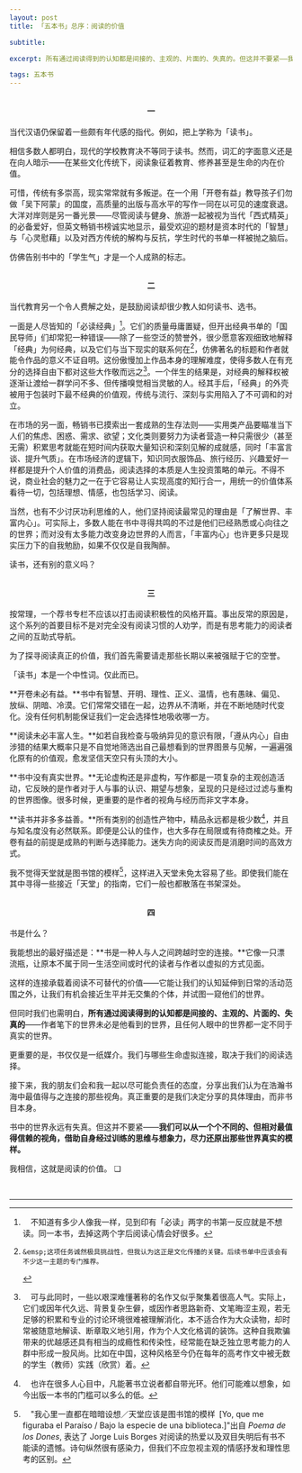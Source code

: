 ```yaml
---
layout: post
title: 「五本书」总序：阅读的价值

subtitle: 

excerpt: 所有通过阅读得到的认知都是间接的、主观的、片面的、失真的。但这并不要紧——我们可以从一个个不同的、但相对最值得信赖的视角，借助自身经过训练的思维与想象力，尽力还原出那些世界真实的模样。我相信，这就是阅读的价值。 <br />

tags: 五本书
---
```

<center> <br /> <b> 一 </b> </center><br />
当代汉语仍保留着一些颇有年代感的指代。例如，把上学称为「读书」。

相信多数人都明白，现代的学校教育决不等同于读书。然而，词汇的字面意义还是在向人暗示——在某些文化传统下，阅读象征着教育、修养甚至是生命的内在价值。

可惜，传统有多崇高，现实常常就有多叛逆。在一个用「开卷有益」教导孩子们勿做「吴下阿蒙」的国度，高质量的出版与高水平的写作一同在以可见的速度衰退。大洋对岸则是另一番光景——尽管阅读与健身、旅游一起被视为当代「西式精英」的必备爱好，但英文畅销书榜诚实地显示，最受欢迎的题材是资本时代的「智慧」与「心灵慰藉」以及对西方传统的解构与反抗，学生时代的书单一样被抛之脑后。

仿佛告别书中的「学生气」才是一个人成熟的标志。

<br />


<center> <b> 二 </b> </center><br />
当代教育另一个令人费解之处，是鼓励阅读却很少教人如何读书、选书。

一面是人尽皆知的「必读经典」[^must-read]。它们的质量毋庸置疑，但开出经典书单的「国民导师」们却常犯一种错误——除了一些空泛的赞誉外，很少愿意客观细致地解释「经典」为何经典，以及它们与当下现实的联系何在[^classics]，仿佛著名的标题和作者就能令作品的意义不证自明。这份傲慢加上作品本身的理解难度，使得多数人在有充分的选择自由下都对这些大作敬而远之[^quote]。一个伴生的结果是，对经典的解释权被逐渐让渡给一群学问不多、但传播嗅觉相当灵敏的人。经其手后，「经典」的外壳被用于包装时下最不经典的价值观，传统与流行、深刻与实用陷入了不可调和的对立。

[^must-read]: 	&emsp;不知道有多少人像我一样，见到印有「必读」两字的书第一反应就是不想读。同一本书，去掉这两个字后阅读心情会好很多。

[^classics]: 	&emsp;这项任务诚然极具挑战性，但我认为这正是文化传播的关键。后续书单中应该会有不少这一主题的专门推荐。

[^quote]: 	&emsp;可与此同时，一些以艰深难懂著称的名作又似乎聚集着很高人气。实际上，它们或因年代久远、背景复杂生僻，或因作者思路新奇、文笔晦涩主观，若无足够的积累和专业的讨论环境很难被理解消化，本不适合作为大众读物，却时常被随意地解读、断章取义地引用，作为个人文化格调的装饰。这种自我欺骗带来的优越感还具有相当的成瘾性和传染性，经常能在缺乏独立思考能力的人群中形成一股风尚。比如在中国，这种风格至今仍在每年的高考作文中被无数的学生（教师）实践（欣赏）着。

在市场的另一面，畅销书已摸索出一套成熟的生存法则——实用类产品要瞄准当下人们的焦虑、困惑、需求、欲望；文化类则要努力为读者营造一种只需很少（甚至无需）积累思考就能在短时间内获取大量知识和深刻见解的成就感，同时「丰富言谈、提升气质」。在市场经济的逻辑下，知识同衣服饰品、旅行经历、兴趣爱好一样都是提升个人价值的消费品，阅读选择的本质是人生投资策略的单元。不得不说，商业社会的魅力之一在于它容易让人实现高度的知行合一，用统一的价值体系看待一切，包括理想、情感，也包括学习、阅读。

当然，也有不少讨厌功利思维的人，他们坚持阅读最常见的理由是「了解世界、丰富内心」。可实际上，多数人能在书中寻得共鸣的不过是他们已经熟悉或心向往之的世界；而对没有太多能力改变身边世界的人而言，「丰富内心」也许更多只是现实压力下的自我勉励，如果不仅仅是自我陶醉。

读书，还有别的意义吗？

<br />


<center> <b> 三 </b> </center><br />
按常理，一个荐书专栏不应该以打击阅读积极性的风格开篇。事出反常的原因是，这个系列的首要目标不是对完全没有阅读习惯的人劝学，而是有思考能力的阅读者之间的互助式导航。

为了探寻阅读真正的价值，我们首先需要请走那些长期以来被强赋于它的空誉。

「读书」本是一个中性词。仅此而已。

**开卷未必有益。**书中有智慧、开明、理性、正义、温情，也有愚昧、偏见、放纵、阴暗、冷漠。它们常常交错在一起，边界从不清晰，并在不断地随时代变化。没有任何机制能保证我们一定会选择性地吸收哪一方。

**阅读未必丰富人生。**如若自我检查与吸纳异见的意识有限，「遵从内心」自由涉猎的结果大概率只是不自觉地筛选出自己最想看到的世界图景与见解，一遍遍强化原有的价值观，愈发坚信天空只有头顶的大小。

**书中没有真实世界。**无论虚构还是非虚构，写作都是一项复杂的主观创造活动，它反映的是作者对于人与事的认识、期望与想象，呈现的只是经过过滤与重构的世界图像。很多时候，更重要的是作者的视角与经历而非文字本身。

**读书并非多多益善。**所有类别的创造性产物中，精品永远都是极少数[^press]，并且与知名度没有必然联系。即便是公认的佳作，也大多存在局限或有待商榷之处。开卷有益的前提是成熟的判断与选择能力。迷失方向的阅读反而是消磨时间的高效方式。

[^press]: 	&emsp;也许在很多人心目中，凡能著书立说者都自带光环。他们可能难以想象，如今出版一本书的门槛可以多么的低。

我不觉得天堂就是图书馆的模样[^borges]，这样进入天堂未免太容易了些。即使我们能在其中寻得一些接近「天堂」的指南，它们一般也都散落在书架深处。

[^borges]: 	&emsp;"我心里一直都在暗暗设想／天堂应该是图书馆的模样&ensp;[Yo, que me figuraba el Paraíso / Bajo la especie de una biblioteca.]"出自 _Poema de los Dones_, 表达了 Jorge Luis Borges 对阅读的热爱以及双目失明后有书不能读的遗憾。诗句纵然很有感染力，但我们不应忽视主观的情感抒发和理性思考的区别。

<br />


<center> <b> 四 </b> </center><br />
书是什么？

我能想出的最好描述是：**书是一种人与人之间跨越时空的连接。**它像一只漂流瓶，让原本不属于同一生活空间或时代的读者与作者以虚拟的方式见面。

这样的连接承载着阅读不可替代的价值——它能让我们的认知延伸到日常的活动范围之外，让我们有机会接近生平并无交集的个体，并试图一窥他们的世界。

但同时我们也需明白，**所有通过阅读得到的认知都是间接的、主观的、片面的、失真的**——作者笔下的世界未必是他看到的世界，且任何人眼中的世界都一定不同于真实的世界。

更重要的是，书仅仅是一纸媒介。我们与哪些生命虚拟连接，取决于我们的阅读选择。

接下来，我的朋友们会和我一起以尽可能负责任的态度，分享出我们认为在浩瀚书海中最值得与之连接的那些视角。真正重要的是我们决定分享的具体理由，而非书目本身。

书中的世界永远有失真。但这并不要紧——**我们可以从一个个不同的、但相对最值得信赖的视角，借助自身经过训练的思维与想象力，尽力还原出那些世界真实的模样。**

我相信，这就是阅读的价值。 ❏


<br />

----

